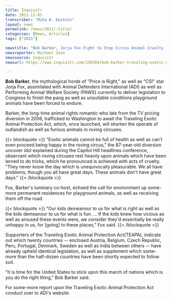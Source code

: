 ```yaml
---
title: Inquisitr
date: 2011-11-03
transcriber: "Mika A. Epstein"
layout: news
permalink: /news/2011/:title/
categories: [News, Articles]
tags: ["2011"]

newstitle: "Bob Barker, Jorja Fox Fight to Stop Circus Animal Cruelty  "
newsreporter: Michael Söze
newssource: Inquisitr
newsurl: https://www.inquisitr.com/156384/bob-barker-traveling-exotic-animal-protection-act/

---
```


**Bob Barker**, the mythological horde of "Price is Right," as well as "CSI" star Jorja Fox, assimilated with Animal Defenders International (ADI) as well as Performing Animal Welfare Society (PAWS) currently to deliver legislation to Congress to finish the pang as well as unsuitable conditions playground animals have been forced to endure.

Barker, the long-time animal rights romantic who late from the TV pricing diversion in 2006, trafficked to Washington to await the Traveling Exotic Animal Protection Act, which, once launched, will shorten the operate of outlandish as well as furious animals in roving circuses.

{{< blockquote >}}
"Exotic animals cannot be full of health as well as can't even proceed being happy in the roving circus," the 87-year-old diversion uncover idol explained during the Capitol Hill headlines conference, observant which roving circuses rest heavily upon animals which have been lerned to do tricks, which he pronounced is achieved with acts of cruelty. "They never know the day which is unequivocally pleasurable. We all have problems, though you all have great days. These animals don't have great days."
{{< /blockquote >}}

Fox, Barker's luminary co-host, echoed the call for environment up some-more permanent residences for playground animals, as well as receiving them off the road.

{{< blockquote >}}
"Our kids demeanour to us for what is right as well as the kids demeanour to us for what is fun. ... If the kids knew how vicious as well as aroused these events were, we consider they'd essentially be really unhappy in us, for [going] to these places," Fox said.
{{< /blockquote >}}

Supporters of the Traveling Exotic Animal Protection Act(TEAPA), indicate out which twenty countries -- enclosed Austria, Belgium, Czech Republic, Peru, Portugal, Denmark, Sweden as well as India between others -- have already upheld identical legislation, as well as supplement which some-more than the half-dozen countries have been shortly expected to follow suit.

"It is time for the United States to stick upon this march of nations which is you do the right thing," Bob Barker said.

For some-more report upon the Traveling Exotic Animal Protection Act conduct over to ADI's website.
